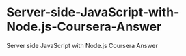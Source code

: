 # Server-side-JavaScript-with-Node.js-Coursera-Answer
Server side JavaScript with Node.js Coursera Answer
